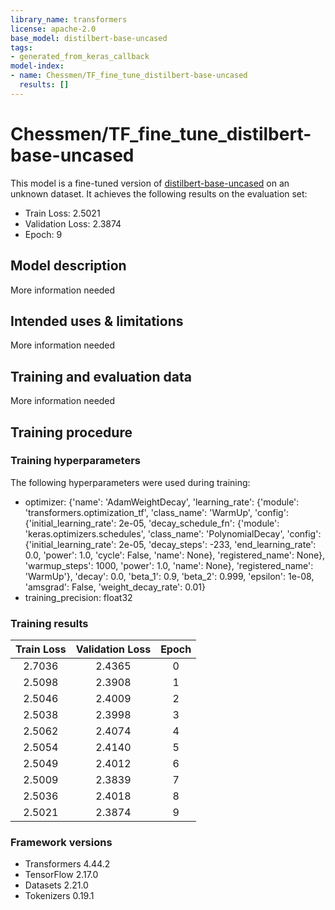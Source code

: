 ```yaml
---
library_name: transformers
license: apache-2.0
base_model: distilbert-base-uncased
tags:
- generated_from_keras_callback
model-index:
- name: Chessmen/TF_fine_tune_distilbert-base-uncased
  results: []
---
```


<!-- This model card has been generated automatically according to the information Keras had access to. You should
probably proofread and complete it, then remove this comment. -->

# Chessmen/TF_fine_tune_distilbert-base-uncased

This model is a fine-tuned version of [distilbert-base-uncased](https://huggingface.co/distilbert-base-uncased) on an unknown dataset.
It achieves the following results on the evaluation set:
- Train Loss: 2.5021
- Validation Loss: 2.3874
- Epoch: 9

## Model description

More information needed

## Intended uses & limitations

More information needed

## Training and evaluation data

More information needed

## Training procedure

### Training hyperparameters

The following hyperparameters were used during training:
- optimizer: {'name': 'AdamWeightDecay', 'learning_rate': {'module': 'transformers.optimization_tf', 'class_name': 'WarmUp', 'config': {'initial_learning_rate': 2e-05, 'decay_schedule_fn': {'module': 'keras.optimizers.schedules', 'class_name': 'PolynomialDecay', 'config': {'initial_learning_rate': 2e-05, 'decay_steps': -233, 'end_learning_rate': 0.0, 'power': 1.0, 'cycle': False, 'name': None}, 'registered_name': None}, 'warmup_steps': 1000, 'power': 1.0, 'name': None}, 'registered_name': 'WarmUp'}, 'decay': 0.0, 'beta_1': 0.9, 'beta_2': 0.999, 'epsilon': 1e-08, 'amsgrad': False, 'weight_decay_rate': 0.01}
- training_precision: float32

### Training results

| Train Loss | Validation Loss | Epoch |
|:----------:|:---------------:|:-----:|
| 2.7036     | 2.4365          | 0     |
| 2.5098     | 2.3908          | 1     |
| 2.5046     | 2.4009          | 2     |
| 2.5038     | 2.3998          | 3     |
| 2.5062     | 2.4074          | 4     |
| 2.5054     | 2.4140          | 5     |
| 2.5049     | 2.4012          | 6     |
| 2.5009     | 2.3839          | 7     |
| 2.5036     | 2.4018          | 8     |
| 2.5021     | 2.3874          | 9     |


### Framework versions

- Transformers 4.44.2
- TensorFlow 2.17.0
- Datasets 2.21.0
- Tokenizers 0.19.1
